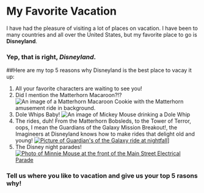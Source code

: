 # My Favorite Vacation

I have had the pleasure of visiting a lot of places on vacation.
I have been to many countries and all over the United States, but my favorite place to go is **Disneyland**.

### Yep, that is right, _Disneyland_.

##Here are my top 5 reasons why Disneyland is the best place to vacay it up:
1. All your favorite characters are waiting to see you!
2. Did I mention the Matterhorn Macaroon?!?
![An image of a Matterhorn Macaroon Cookie with the Matterhorn amusement ride in background.](http://www.disboards.com/media/jolly-holiday-13.80108/full)
3. Dole Whips Baby!
![An image of Mickey Mouse drinking a Dole Whip](https://i.pinimg.com/originals/b2/6f/69/b26f6994ebb354ff391c79c42e910ccf.jpg)
4. The rides, duh! From the Matterhorn Bobsleds, to the Tower of Terror, oops, I mean the Guardians of the Galaxy Mission Breakout!, the Imagineers at Disneyland knows how to make rides that delight old and young! [![Picture of Guardian's of the Galaxy ride at nightfall](https://cdn1.parksmedia.wdprapps.disney.com/media/blog/wp-content/uploads/2018/05/dkfnq031-624x351.jpg)](https://www.youtube.com/watch?v=k0F2aLwt2d8/)]
5. The Disney night parades!
[![Photo of Minnie Mouse at the front of the Main Street Electrical Parade](https://cdn1.parksmedia.wdprapps.disney.com/media/blog/wp-content/uploads/2016/08/MSEP1280.jpg)](https://www.youtube.com/watch?v=mDGDTpAipzw)

### Tell us where you like to vacation and give us your top 5 rasons why!
